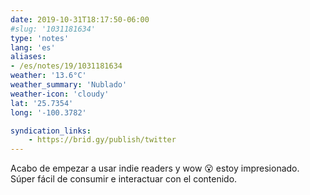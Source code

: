```yaml
---
date: 2019-10-31T18:17:50-06:00
#slug: '1031181634'
type: 'notes'
lang: 'es'
aliases:
- /es/notes/19/1031181634
weather: '13.6°C'
weather_summary: 'Nublado'
weather-icon: 'cloudy'
lat: '25.7354'
long: '-100.3782'

syndication_links:
    - https://brid.gy/publish/twitter
---
```

Acabo de empezar a usar indie readers y wow 😮 estoy impresionado. Súper fácil de consumir e interactuar con el contenido.
